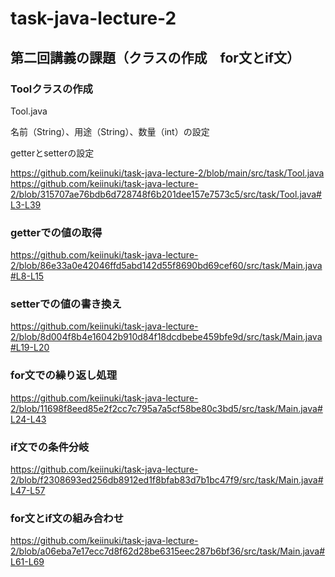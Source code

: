 # task-java-lecture-2

## 第二回講義の課題（クラスの作成　for文とif文）

### Toolクラスの作成
 Tool.java
  
 名前（String）、用途（String）、数量（int）の設定
 
 getterとsetterの設定
 
 https://github.com/keiinuki/task-java-lecture-2/blob/main/src/task/Tool.java
 https://github.com/keiinuki/task-java-lecture-2/blob/315707ae76bdb6d728748f6b201dee157e7573c5/src/task/Tool.java#L3-L39
  
### getterでの値の取得
 https://github.com/keiinuki/task-java-lecture-2/blob/86e33a0e42046ffd5abd142d55f8690bd69cef60/src/task/Main.java#L8-L15
 
### setterでの値の書き換え
 https://github.com/keiinuki/task-java-lecture-2/blob/8d004f8b4e16042b910d84f18dcdbebe459bfe9d/src/task/Main.java#L19-L20
 
### for文での繰り返し処理
 https://github.com/keiinuki/task-java-lecture-2/blob/11698f8eed85e2f2cc7c795a7a5cf58be80c3bd5/src/task/Main.java#L24-L43

### if文での条件分岐
 https://github.com/keiinuki/task-java-lecture-2/blob/f2308693ed256db8912ed1f8bfab83d7b1bc47f9/src/task/Main.java#L47-L57
 
### for文とif文の組み合わせ
 https://github.com/keiinuki/task-java-lecture-2/blob/a06eba7e17ecc7d8f62d28be6315eec287b6bf36/src/task/Main.java#L61-L69
